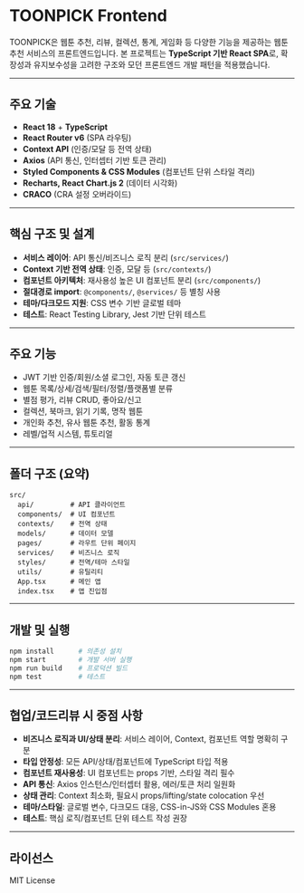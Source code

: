# TOONPICK Frontend

TOONPICK은 웹툰 추천, 리뷰, 컬렉션, 통계, 게임화 등 다양한 기능을 제공하는 웹툰 추천 서비스의 프론트엔드입니다. 본 프로젝트는 **TypeScript 기반 React SPA**로, 확장성과 유지보수성을 고려한 구조와 모던 프론트엔드 개발 패턴을 적용했습니다.

---

## 주요 기술

- **React 18** + **TypeScript**
- **React Router v6** (SPA 라우팅)
- **Context API** (인증/모달 등 전역 상태)
- **Axios** (API 통신, 인터셉터 기반 토큰 관리)
- **Styled Components & CSS Modules** (컴포넌트 단위 스타일 격리)
- **Recharts, React Chart.js 2** (데이터 시각화)
- **CRACO** (CRA 설정 오버라이드)

---

## 핵심 구조 및 설계

- **서비스 레이어**: API 통신/비즈니스 로직 분리 (`src/services/`)
- **Context 기반 전역 상태**: 인증, 모달 등 (`src/contexts/`)
- **컴포넌트 아키텍처**: 재사용성 높은 UI 컴포넌트 분리 (`src/components/`)
- **절대경로 import**: `@components/`, `@services/` 등 별칭 사용
- **테마/다크모드 지원**: CSS 변수 기반 글로벌 테마
- **테스트**: React Testing Library, Jest 기반 단위 테스트

---

## 주요 기능

- JWT 기반 인증/회원/소셜 로그인, 자동 토큰 갱신
- 웹툰 목록/상세/검색/필터/정렬/플랫폼별 분류
- 별점 평가, 리뷰 CRUD, 좋아요/신고
- 컬렉션, 북마크, 읽기 기록, 명작 웹툰
- 개인화 추천, 유사 웹툰 추천, 활동 통계
- 레벨/업적 시스템, 튜토리얼

---

## 폴더 구조 (요약)

```
src/
  api/         # API 클라이언트
  components/  # UI 컴포넌트
  contexts/    # 전역 상태
  models/      # 데이터 모델
  pages/       # 라우트 단위 페이지
  services/    # 비즈니스 로직
  styles/      # 전역/테마 스타일
  utils/       # 유틸리티
  App.tsx      # 메인 앱
  index.tsx    # 앱 진입점
```

---

## 개발 및 실행

```bash
npm install      # 의존성 설치
npm start        # 개발 서버 실행
npm run build    # 프로덕션 빌드
npm test         # 테스트
```

---

## 협업/코드리뷰 시 중점 사항

- **비즈니스 로직과 UI/상태 분리**: 서비스 레이어, Context, 컴포넌트 역할 명확히 구분
- **타입 안정성**: 모든 API/상태/컴포넌트에 TypeScript 타입 적용
- **컴포넌트 재사용성**: UI 컴포넌트는 props 기반, 스타일 격리 필수
- **API 통신**: Axios 인스턴스/인터셉터 활용, 에러/토큰 처리 일원화
- **상태 관리**: Context 최소화, 필요시 props/lifting/state colocation 우선
- **테마/스타일**: 글로벌 변수, 다크모드 대응, CSS-in-JS와 CSS Modules 혼용
- **테스트**: 핵심 로직/컴포넌트 단위 테스트 작성 권장

---

## 라이선스

MIT License
